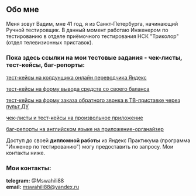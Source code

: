 ## Обо мне

Меня зовут Вадим, мне 41 год, я из Санкт-Петербурга, начинающий Ручной тестировщик. В данный момент работаю Инженером
по тестированию в отделе приёмочного тестирования НСК "Триколор" (отдел телевизионных приставок).

### Пока здесь ссылки на мои тестовые задания - чек-листы, тест-кейсы, баг-репорты: 

[тест-кейсы на колдунщика онлайн переводчика Яндекс](https://docs.google.com/spreadsheets/d/1gN9mv9xuXXQxApr4ynQCWvYh6GW6ftmJ0zUQK8vrWYM/edit?usp=sharing) <br>

[тест-кейсы на форму вывода средств со своего баланса](https://docs.google.com/spreadsheets/d/1MwE5QFZzYfW914nP22UFwevSx6CqqrCcC4M9gJXCbFw/edit?usp=sharing) <br>

[тест-кейсы на форму заказа обратного звонка в ТВ-приставке через пульт ДУ](https://docs.google.com/spreadsheets/d/1wgtmSOKOlalJZCD7KY2FlgQfExnHH-OYaOdyPOacpUo/edit?usp=sharing) <br>

[чек-листы и тест-кейсы на произвольное приложение](https://docs.google.com/spreadsheets/d/1PSTfLc1-fydrJWKG6K8MVt9WUbIhDNjXhklQtKIx6rI/edit?usp=sharing) <br>

[баг-репорты на английском языке на приложение-органайзер](https://github.com/users/Mswahili88/projects/2) <br>

Доступ до своей **дипломной работы** из Яндекс Практикума (программа "Инженер по тестированию") могу предоставить по запросу. Мои контакты ниже.

### Мои контакты:

**telegram:** @Mswahili88 <br>
**email:** mswahili88@yandex.ru
